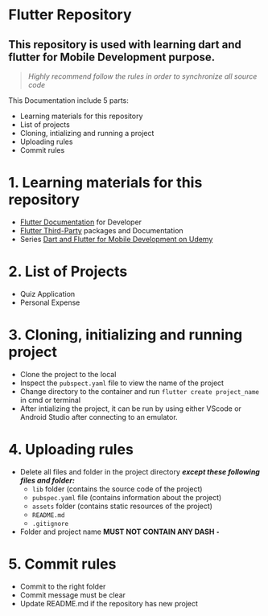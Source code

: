 # Flutter Repository
## This repository is used with learning dart and flutter for Mobile Development purpose. 
>*Highly recommend follow the rules in order to synchronize all source code*

This Documentation include 5 parts: 
  - Learning materials for this repository
  - List of projects
  - Cloning, intializing and running a project
  - Uploading rules
  - Commit rules

  
# 1. Learning materials for this repository
  - [Flutter Documentation](https://flutter.dev/docs) for Developer
  - [Flutter Third-Party](https://pub.dev/) packages and Documentation
  - Series [Dart and Flutter for Mobile Development on Udemy](https://www.udemy.com/course/learn-flutter-dart-to-build-ios-android-apps/)
  
# 2. List of Projects
  - Quiz Application
  - Personal Expense
  
# 3. Cloning, initializing and running project
  - Clone the project to the local
  - Inspect the `pubspect.yaml` file to view the name of the project
  - Change directory to the container and run `flutter create project_name` in cmd or terminal
  - After intializing the project, it can be run by using either VScode or Android Studio after connecting to an emulator.
  
# 4. Uploading rules
  - Delete all files and folder in the project directory **_except these following files and folder:_**
    - `lib` folder (contains the source code of the project)
    - `pubspec.yaml` file (contains information about the project)
    - `assets` folder (contains static resources of the project)
    - `README.md` 
    - `.gitignore`
  - Folder and project name **MUST NOT CONTAIN ANY DASH ` - `**
    
# 5. Commit rules
  - Commit to the right folder
  - Commit message must be clear
  - Update README.md if the repository has new project
